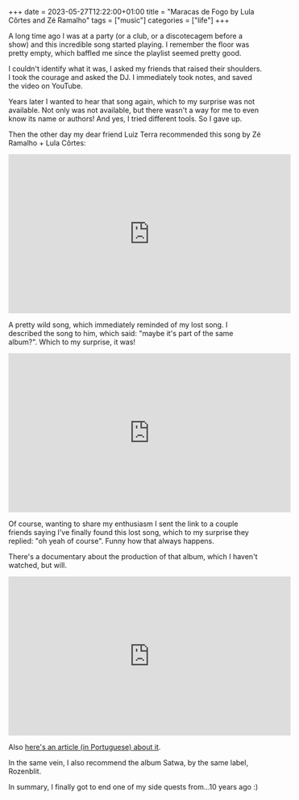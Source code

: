 +++ 
date = 2023-05-27T12:22:00+01:00
title = "Maracas de Fogo by Lula Côrtes and Zé Ramalho"
tags = ["music"]
categories = ["life"]
+++

A long time ago I was at a party (or a club, or a discotecagem before a show) and this incredible song started playing. I remember the floor was pretty empty, which baffled me since the playlist seemed pretty good.

I couldn't identify what it was, I asked my friends that raised their shoulders.
I took the courage and asked the DJ. I immediately took notes, and saved the video on YouTube.

Years later I wanted to hear that song again, which to my surprise was not available. Not only was not available, but there wasn't a way for me to even know its name or authors! And yes, I tried different tools. So I gave up.

Then the other day my dear friend Luiz Terra recommended this song by Zé Ramalho + Lula Côrtes:

<iframe width="560" height="315" src="https://www.youtube.com/embed/I-P4SuYmdsw" title="YouTube video player" frameborder="0" allow="accelerometer; autoplay; clipboard-write; encrypted-media; gyroscope; picture-in-picture; web-share" allowfullscreen></iframe>

A pretty wild song, which immediately reminded of my lost song. I described the song to him, which said: "maybe it's part of the same album?". Which to my surprise, it was!

<iframe width="560" height="315" src="https://www.youtube.com/embed/_8-zsLpOT7s" title="YouTube video player" frameborder="0" allow="accelerometer; autoplay; clipboard-write; encrypted-media; gyroscope; picture-in-picture; web-share" allowfullscreen></iframe>

Of course, wanting to share my enthusiasm I sent the link to a couple friends saying I've finally found this lost song, which to my surprise they replied: "oh yeah of course". Funny how that always happens.

There's a documentary about the production of that album, which I haven't watched, but will.

<iframe width="560" height="315" src="https://www.youtube.com/embed/5eQM6mIEjlA" title="YouTube video player" frameborder="0" allow="accelerometer; autoplay; clipboard-write; encrypted-media; gyroscope; picture-in-picture; web-share" allowfullscreen></iframe>

Also [here's an article (in Portuguese) about it](https://rollingstone.uol.com.br/edicao/agreste-psicodelico).

In the same vein, I also recommend the album Satwa, by the same label, Rozenblit.

In summary, I finally got to end one of my side quests from...10 years ago :)
